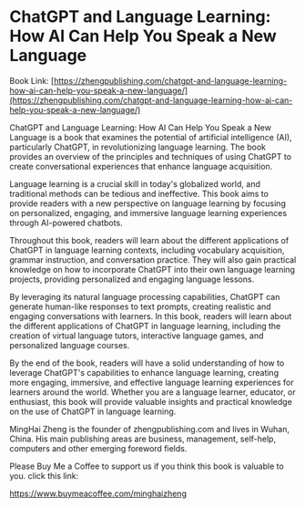 # ChatGPT and Language Learning: How AI Can Help You Speak a New Language

Book Link: [https://zhengpublishing.com/chatgpt-and-language-learning-how-ai-can-help-you-speak-a-new-language/](https://zhengpublishing.com/chatgpt-and-language-learning-how-ai-can-help-you-speak-a-new-language/)

ChatGPT and Language Learning: How AI Can Help You Speak a New Language is a book that examines the potential of artificial intelligence (AI), particularly ChatGPT, in revolutionizing language learning. The book provides an overview of the principles and techniques of using ChatGPT to create conversational experiences that enhance language acquisition.

Language learning is a crucial skill in today's globalized world, and traditional methods can be tedious and ineffective. This book aims to provide readers with a new perspective on language learning by focusing on personalized, engaging, and immersive language learning experiences through AI-powered chatbots.

Throughout this book, readers will learn about the different applications of ChatGPT in language learning contexts, including vocabulary acquisition, grammar instruction, and conversation practice. They will also gain practical knowledge on how to incorporate ChatGPT into their own language learning projects, providing personalized and engaging language lessons.

By leveraging its natural language processing capabilities, ChatGPT can generate human-like responses to text prompts, creating realistic and engaging conversations with learners. In this book, readers will learn about the different applications of ChatGPT in language learning, including the creation of virtual language tutors, interactive language games, and personalized language courses.

By the end of the book, readers will have a solid understanding of how to leverage ChatGPT's capabilities to enhance language learning, creating more engaging, immersive, and effective language learning experiences for learners around the world. Whether you are a language learner, educator, or enthusiast, this book will provide valuable insights and practical knowledge on the use of ChatGPT in language learning.

MingHai Zheng is the founder of zhengpublishing.com and lives in Wuhan, China. His main publishing areas are business, management, self-help, computers and other emerging foreword fields.

Please Buy Me a Coffee to support us if you think this book is valuable to you. click this link:

https://www.buymeacoffee.com/minghaizheng

